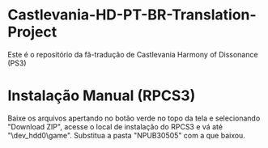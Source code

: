 # Castlevania-HD-PT-BR-Translation-Project
Este é o repositório da fã-tradução de Castlevania Harmony of Dissonance (PS3)
# Instalação Manual (RPCS3)
Baixe os arquivos apertando no botão verde no topo da tela e selecionando "Download ZIP", acesse o local de instalação do RPCS3 e vá até "\dev_hdd0\game\". Substitua a pasta "NPUB30505" com a que baixou.

